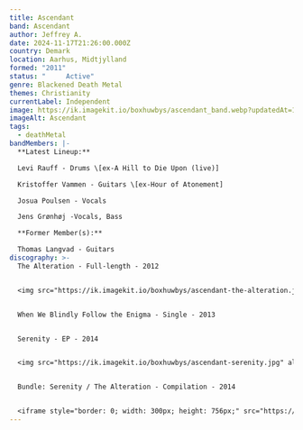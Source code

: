 ```yaml
---
title: Ascendant
band: Ascendant
author: Jeffrey A.
date: 2024-11-17T21:26:00.000Z
country: Demark
location: Aarhus, Midtjylland
formed: "2011"
status: "     Active"
genre: Blackened Death Metal
themes: Christianity
currentLabel: Independent
image: https://ik.imagekit.io/boxhuwbys/ascendant_band.webp?updatedAt=1729052254063
imageAlt: Ascendant
tags:
  - deathMetal
bandMembers: |-
  **Latest Lineup:**

  Levi Rauff - Drums \[ex-A Hill to Die Upon (live)]

  Kristoffer Vammen - Guitars \[ex-Hour of Atonement]	

  Josua Poulsen - Vocals

  Jens Grønhøj -Vocals, Bass

  **Former Member(s):**

  Thomas Langvad - Guitars
discography: >-
  The Alteration - Full-length - 2012 


  <img src="https://ik.imagekit.io/boxhuwbys/ascendant-the-alteration.jpg" alt="Ascendant - The Alteration - Full-length cover" style="width:300px; height:auto;">


  When We Blindly Follow the Enigma - Single - 2013


  Serenity - EP - 2014


  <img src="https://ik.imagekit.io/boxhuwbys/ascendant-serenity.jpg" alt="Ascendant - Serenity - EP cover" style="width:300px; height:auto;">


  Bundle: Serenity / The Alteration - Compilation - 2014


  <iframe style="border: 0; width: 300px; height: 756px;" src="https://bandcamp.com/EmbeddedPlayer/album=558508107/size=large/bgcol=333333/linkcol=0f91ff/transparent=true/" seamless><a href="https://ascendant.bandcamp.com/album/bundle-serenity-the-alteration">Bundle: Serenity / The Alteration by Ascendant</a></iframe>
---
```

